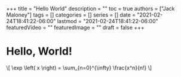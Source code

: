 +++
title = "Hello World"
description = ""
toc = true
authors = ["Jack Maloney"]
tags = []
categories = []
series = []
date =  "2021-02-24T18:41:22-06:00"
lastmod = "2021-02-24T18:41:22-06:00"
featuredVideo = ""
featuredImage = ""
draft = false
+++

# Hello, World!

\\[ 
    \exp \left( x \right) = \sum_{n=0}^{\infty} \frac{x^n}{n!} 
\\]